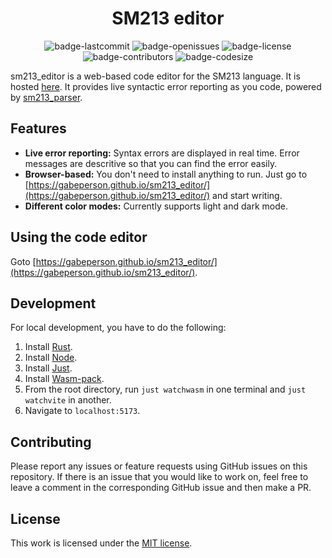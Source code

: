 <h1 align="center">SM213 editor</h1>

<p align="center">
  <img alt="badge-lastcommit" src="https://img.shields.io/github/last-commit/Gabeperson/sm213_editor?style=for-the-badge">
  <img alt="badge-openissues" src="https://img.shields.io/github/issues-raw/Gabeperson/sm213_editor?style=for-the-badge">
  <img alt="badge-license" src="https://img.shields.io/github/license/Gabeperson/sm213_editor?style=for-the-badge">
  <img alt="badge-contributors" src="https://img.shields.io/github/contributors/Gabeperson/sm213_editor?style=for-the-badge">
  <img alt="badge-codesize" src="https://img.shields.io/github/languages/code-size/Gabeperson/sm213_editor?style=for-the-badge">
</p>

sm213_editor is a web-based code editor for the SM213 language. It is hosted [here](https://gabeperson.github.io/sm213_editor/). It provides live syntactic error reporting as you code, powered by [sm213_parser](https://github.com/gabeperson/sm213_parser).

## Features
- **Live error reporting:** Syntax errors are displayed in real time. Error messages are descritive so that you can find the error easily.
- **Browser-based:** You don't need to install anything to run. Just go to [https://gabeperson.github.io/sm213_editor/](https://gabeperson.github.io/sm213_editor/) and start writing.
- **Different color modes:** Currently supports light and dark mode.

## Using the code editor
Goto [https://gabeperson.github.io/sm213_editor/](https://gabeperson.github.io/sm213_editor/).

## Development
For local development, you have to do the following:
1. Install [Rust](https://www.rust-lang.org/).
2. Install [Node](https://nodejs.org/en).
3. Install [Just](https://github.com/casey/just).
4. Install [Wasm-pack](https://github.com/rustwasm/wasm-pack).
5. From the root directory, run `just watchwasm` in one terminal and `just watchvite` in another.
6. Navigate to `localhost:5173`.

## Contributing
Please report any issues or feature requests using GitHub issues on this repository. If there is an issue that you would like to work on, feel free to leave a comment in the corresponding GitHub issue and then make a PR.
## License
This work is licensed under the [MIT license](https://github.com/Gabeperson/sm213_editor/LICENSE-MIT).
